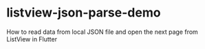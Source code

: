 # listview-json-parse-demo
 How to read data from local JSON file and open the next page from ListView in Flutter
